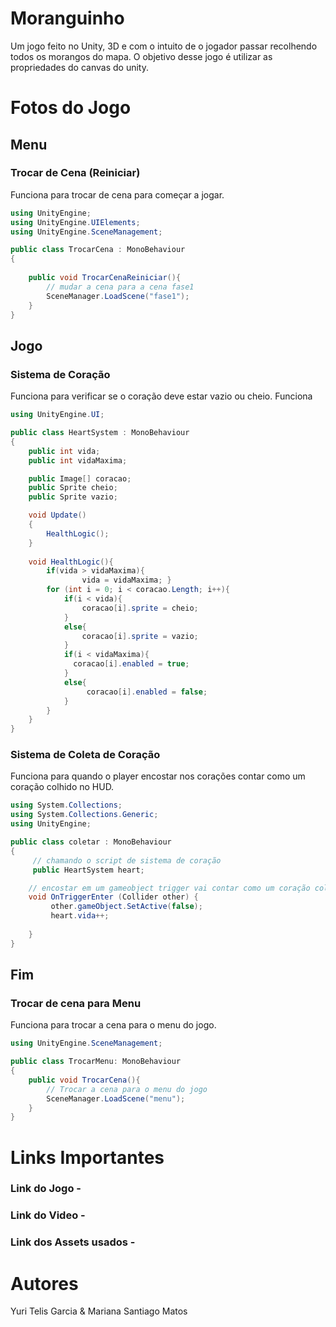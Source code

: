 # Moranguinho
Um jogo feito no Unity, 3D e com o intuito de o jogador passar recolhendo todos os morangos do mapa. O objetivo desse jogo é utilizar as propriedades do canvas do unity.

# Fotos do Jogo
## Menu
### Trocar de Cena (Reiniciar)
Funciona para trocar de cena para começar a jogar.
```csharp
using UnityEngine;
using UnityEngine.UIElements;
using UnityEngine.SceneManagement;

public class TrocarCena : MonoBehaviour
{
  
    public void TrocarCenaReiniciar(){
        // mudar a cena para a cena fase1
        SceneManager.LoadScene("fase1");
    }
}
```
## Jogo
### Sistema de Coração
Funciona para verificar se o coração deve estar vazio ou cheio.
Funciona 
```csharp
using UnityEngine.UI;

public class HeartSystem : MonoBehaviour
{
    public int vida;
    public int vidaMaxima;

    public Image[] coracao;
    public Sprite cheio;
    public Sprite vazio;

    void Update()
    {
        HealthLogic();
    }
    
    void HealthLogic(){
        if(vida > vidaMaxima){
                vida = vidaMaxima; }
        for (int i = 0; i < coracao.Length; i++){
            if(i < vida){
                coracao[i].sprite = cheio;
            }
            else{
                coracao[i].sprite = vazio;
            }
            if(i < vidaMaxima){
              coracao[i].enabled = true;
            }
            else{
                 coracao[i].enabled = false;
            }
        }
    } 
}
```
### Sistema de Coleta de Coração
Funciona para quando o player encostar nos corações contar como um coração colhido no HUD.
```csharp
using System.Collections;
using System.Collections.Generic;
using UnityEngine;

public class coletar : MonoBehaviour
{
     // chamando o script de sistema de coração
     public HeartSystem heart;

    // encostar em um gameobject trigger vai contar como um coração coletado no HUD
    void OnTriggerEnter (Collider other) {    
         other.gameObject.SetActive(false);
         heart.vida++;
         
    }
}

```
## Fim 
### Trocar de cena para Menu
Funciona para trocar a cena para o menu do jogo.
```csharp
using UnityEngine.SceneManagement;

public class TrocarMenu: MonoBehaviour
{
    public void TrocarCena(){
        // Trocar a cena para o menu do jogo
        SceneManager.LoadScene("menu");
    }
}
```

# Links Importantes
### Link do Jogo - 
### Link do Video -
### Link dos Assets usados - 
# Autores
Yuri Telis Garcia & Mariana Santiago Matos
